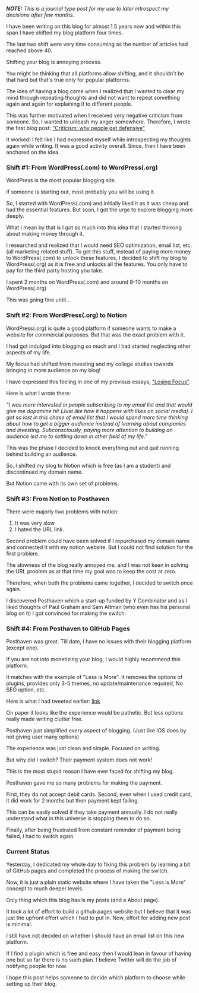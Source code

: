 _**NOTE:** This is a journal type post for my use to later introspect my decisions after few months._

I have been writing on this blog for almost 1.5 years now and within this span I have shifted my blog platform four times.

The last two shift were very time consuming as the number of articles had reached above 40.

Shifting your blog is annoying process.

You might be thinking that all platforms allow shifting, and it shouldn't be that hard but that's true only for popular platforms.

The idea of having a blog came when I realized that I wanted to clear my mind through repeating thoughts and did not want to repeat something again and again for explaining it to different people.

This was further motivated when I received very negative criticism from someone. So, I wanted to unleash my anger somewhere. Therefore, I wrote the first blog post: ["Criticism: why people get defensive"](https://arjunbadola.blog/Criticism-Why-People-Get-Defensive/)

It worked! I felt like I had expressed myself while introspecting my thoughts again while writing. It was a good activity overall. Since, then I have been anchored on the idea.

### Shift #1: From WordPress(.com) to WordPress(.org)

WordPress is the most popular blogging site.

If someone is starting out, most probably you will be using it.

So, I started with WordPress(.com) and initially liked it as it was cheap and had the essential features. But soon, I got the urge to explore blogging more deeply.

What I mean by that is I got so much into this idea that I started thinking about making money through it.

I researched and realized that I would need SEO optimization, email list, etc. (all marketing related stuff). To get this stuff, instead of paying more money to WordPress(.com) to unlock these features, I decided to shift my blog to WordPress(.org) as it is free and unlocks all the features. You only have to pay for the third party hosting you take.

I spent 2 months on WordPress(.com) and around 8-10 months on WordPress(.org)

This was going fine until...

### Shift #2: From WordPress(.org) to Notion

WordPress(.org) is quite a good platform if someone wants to make a website for commercial purposes. But that was the exact problem with it.

I had got indulged into blogging so much and I had started neglecting other aspects of my life.

My focus had shifted from investing and my college studies towards bringing in more audience on my blog!

I have expressed this feeling in one of my previous essays, ["Losing Focus"](https://arjunbadola.blog/Losing-Focus/).

Here is what I wrote there:

_"I was more interested in people subscribing to my email list and that would give me dopamine hit (Just like how it happens with likes on social media). I got so lost in this chase of email list that I would spend more time thinking about how to get a bigger audience instead of learning about companies and investing. Subconsciously, paying more attention to building an audience led me to settling down in other field of my life."_

This was the phase I decided to knock everything out and quit running behind building an audience.

So, I shifted my blog to Notion which is free (as I am a student) and discontinued my domain name.

But Notion came with its own set of problems.


### Shift #3: From Notion to Posthaven


There were majorly two problems with notion:
1. It was very slow
2. I hated the URL link.

Second problem could have been solved if I repurchased my domain name and connected it with my notion website. But I could not find solution for the first problem.

The slowness of the blog really annoyed me, and I was not keen in solving the URL problem as at that time my goal was to keep the cost at zero.

Therefore, when both the problems came together, I decided to switch once again.

I discovered Posthaven which a start-up funded by Y Combinator and as I liked thoughts of Paul Graham and Sam Altman (who even has his personal blog on it) I got convinced for making the switch.

### Shift #4: From Posthaven to GitHub Pages

Posthaven was great. Till date, I have no issues with their blogging platform (except one).

If you are not into monetizing your blog, I would highly recommend this platform.

It matches with the example of "Less is More". It removes the options of plugins, provides only 3-5 themes, no update/maintenance required, No SEO option, etc.

Here is what I had tweeted earlier: [link](https://twitter.com/badola_arjun/status/1359868521988067328)

On paper it looks like the experience would be pathetic. But less options really made writing clutter free.

Posthaven just simplified every aspect of blogging. (Just like IOS does by not giving user many options)

The experience was just clean and simple. Focused on writing.

But why did I switch? Their payment system does not work!

This is the most stupid reason I have ever faced for shifting my blog.

Posthaven gave me so many problems for making the payment.

First, they do not accept debit cards. Second, even when I used credit card, it did work for 2 months but then payment kept failing.

This can be easily solved if they take payment annually. I do not really understand what in this universe is stopping them to do so.

Finally, after being frustrated from constant reminder of payment being failed, I had to switch again.

### Current Status

Yesterday, I dedicated my whole day to fixing this problem by learning a bit of GitHub pages and completed the process of making the switch.

Now, it is just a plain static website where I have taken the "Less is More" concept to much deeper levels.

Only thing which this blog has is my posts (and a About page).

It took a lot of effort to build a github pages website but I believe that it was just the upfront effort which I had to put in. Now, effort for adding new post is minimal.

I still have not decided on whether I should have an email list on this new platform.

If I find a plugin which is free and easy then I would lean in favour of having one but so far there is no such plan. I believe Twitter will do the job of notifying people for now.

I hope this post helps someone to decide which platform to choose while setting up their blog.

